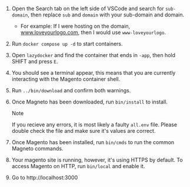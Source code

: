 1. Open the Search tab on the left side of VSCode and search for `sub-domain`, then replace `sub` and `domain` with your sub-domain and domain.
    - For example: If I were hosting on the domain, www.loveyourlogo.com, then I would use `www-loveyourlogo`.
1. Run `docker compose up -d` to start containers.
1. Open `lazydocker` and find the container that ends in `-app`, then hold SHIFT and press `E`.
1. You should see a terminal appear, this means that you are currently interacting with the Magento container shell.
1. Run `../bin/download` and confirm both warnings.
1. Once Magneto has been downloaded, run `bin/install` to install.

    > [!NOTE]
    > If you recieve any errors, it is most likely a faulty `all.env` file. Please double check the file and make sure it's values are correct.

1. Once Magento has been installed, run `bin/cmds` to run the common Magneto commands.
1. Your magento site is running, however, it's using HTTPS by default. To access Magento on HTTP, run `bin/local` and enable it.
1. Go to http://localhost:3000

